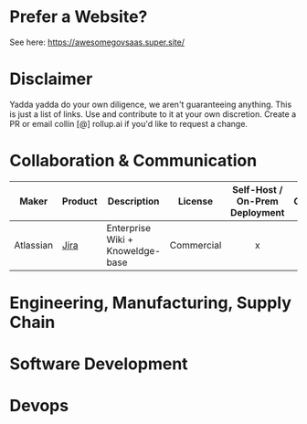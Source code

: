 # Prefer a Website?
See here:
https://awesomegovsaas.super.site/

# Disclaimer
Yadda yadda do your own diligence, we aren't guaranteeing anything. 
This is just a list of links.
Use and contribute to it at your own discretion. 
Create a PR or email collin [@] rollup.ai if you'd like to request a change. 

# Collaboration & Communication
| Maker     | Product                  | Description                      | License    | Self-Host / On-Prem Deployment | AWS GovCloud Offering | Microsoft Gov Offering | Pricing Model |
|-----------|--------------------------|----------------------------------|------------|:------------------------------:|:---------------------:|:----------------------:|:-------------:|
| Atlassian | [Jira](https://jira.com) | Enterprise Wiki + Knoweldge-base | Commercial |                x               |           -           |            -           |      Many     |

# Engineering, Manufacturing, Supply Chain

# Software Development

# Devops

#
